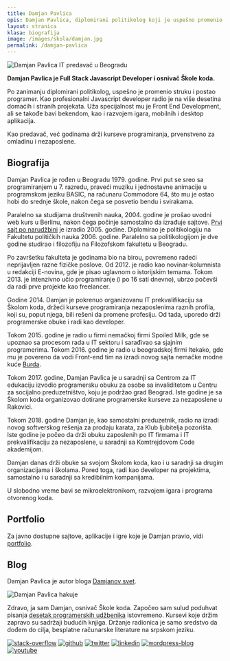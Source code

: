 ```yaml
---
title: Damjan Pavlica
opis: Damjan Pavlica, diplomirani politikolog koji je uspešno promenio struku i postao programer.
layout: stranica
klasa: biografija
image: /images/skola/damjan.jpg
permalink: /damjan-pavlica
---
```


![Damjan Pavlica IT predavač u Beogradu]({{page.image}})

**Damjan Pavlica je Full Stack Javascript Developer i osnivač Škole koda.**

Po zanimanju diplomirani politikolog, uspešno je promenio struku i postao programer. Kao profesionalni Javascript developer radio je na više desetina domaćih i stranih projekata. Uža specijalnost mu je Front End Development, ali se takođe bavi bekendom, kao i razvojem igara, mobilnih i desktop aplikacija.

Kao predavač, već godinama drži kurseve programiranja, prvenstveno za omladinu i nezaposlene.

## Biografija

Damjan Pavlica je rođen u Beogradu 1979. godine. Prvi put se sreo sa programiranjem u 7. razredu, praveći muziku i jednostavne animacije u programskom jeziku BASIC, na računaru Commodore 64, što mu je ostao hobi do srednje škole, nakon čega se posvetio bendu i svirakama.

Paralelno sa studijama društvenih nauka, 2004. godine je prošao uvodni web kurs u Berlinu, nakon čega počinje samostalno da izrađuje sajtove. <a href="https://web.archive.org/web/20050404131351/http://www.nikoladjurica.com:80/">Prvi sajt po narudžbini</a> je izradio 2005. godine. Diplomirao je politikologiju na Fakultetu političkih nauka 2006. godine. Paralelno sa politikologijom je dve godine studirao i filozofiju na Filozofskom fakultetu u Beogradu.

Po završetku fakulteta je godinama bio na birou, povremeno radeći neprijavljen razne fizičke poslove. Od 2012. je radio kao novinar-kolumnista u redakciji E-novina, gde je pisao uglavnom o istorijskim temama. Tokom 2013. je intenzivno učio programiranje (i po 16 sati dnevno), ubrzo počevši da radi prve projekte kao freelancer.

Godine 2014. Damjan je pokrenuo organizovanu IT prekvalifikaciju sa Školom koda, držeći kurseve programiranja nezaposlenima raznih profila, koji su, poput njega, bili rešeni da promene profesiju. Od tada, uporedo drži programerske obuke i radi kao developer.

Tokom 2015. godine je radio u firmi nemačkoj firmi Spoiled Milk, gde se upoznao sa procesom rada u IT sektoru i sarađivao sa sjajnim programerima. Tokom 2016. godine je radio u beogradskoj firmi Itekako, gde mu je povereno da vodi Front-end tim na izradi novog sajta nemačke modne kuće <a href="https://www.burdastyle.de/">Burda</a>.

Tokom 2017. godine, Damjan Pavlica je u saradnji sa Centrom za IT edukaciju izvodio programersku obuku za osobe sa invaliditetom u Centru za socijalno preduzetništvo, koju je podržao grad Beograd. Iste godine je sa Školom koda organizovao dotirane programerske kurseve za nezaposlene u Rakovici.

Tokom 2018. godine Damjan je, kao samostalni preduzetnik, radio na izradi novog softverskog rešenja za prodaju karata, za Klub ljubitelja pozorišta. Iste godine je počeo da drži obuku zaposlenih po IT firmama i IT prekvalifikaciju za nezaposlene, u saradnji sa Komtrejdovom Code akademijom.

Damjan danas drži obuke sa svojom Školom koda, kao i u saradnji sa drugim organizacijama i školama. Pored toga, radi kao developer na projektima, samostalno i u saradnji sa kredibilnim kompanijama.

U slobodno vreme bavi se mikroelektronikom, razvojem igara i programa otvorenog koda.

## Portfolio

Za javno dostupne sajtove, aplikacije i igre koje je Damjan pravio, vidi <a href="https://mudroljub.github.io/">portfolio</a>.

## Blog

Damjan Pavlica je autor bloga <a href="http://damjanpavlica.wordpress.com/">Damjanov svet</a>.

<div class="author-wrapper uokvireno" itemscope itemtype="http://schema.org/Person">
  <img 
    class="author-page-img circle" 
    src="https://sr.gravatar.com/userimage/56596340/26e1c70225c1c275aadd8ce7863fa6f9.jpg?size=200" 
    itemprop="image" 
    alt="Damjan Pavlica hakuje">
  <div>
    <p>Zdravo, ja sam <span itemprop="name">Damjan</span>, <span itemprop="jobTitle">osnivač</span> Škole koda. Započeo sam sulud poduhvat pisanja <a href="/kursevi">desetak programerskih udžbenika</a> istovremeno. Kursevi koje držim zapravo su sadržaji budućih knjiga. Držanje radionica je samo sredstvo da dođem do cilja, besplatne računarske literature na srpskom jeziku.</p>
    <span class="social">
      <a itemprop="sameAs" href="https://stackoverflow.com/users/3576214/damjan-pavlica"><img src="/images/ikonice/stack.svg" alt="stack-overflow" title="Stack Overflow"></a>
      <a itemprop="sameAs" href="https://github.com/mudroljub"><img src="/images/ikonice/github.svg" alt="github" title="Github nalog"></a>
      <a itemprop="sameAs" href="https://twitter.com/DamjanPavlica"><img src="/images/ikonice/twitter.svg" alt="twitter" title="Twitter"></a>
      <a itemprop="sameAs" href="https://www.linkedin.com/in/damjanpavlica/"><img src="/images/ikonice/linkedin.svg" alt="linkedin" title="Linkedin"></a>
      <a itemprop="sameAs" href="https://damjanpavlica.wordpress.com/"><img src="/images/ikonice/wordpress.svg" alt="wordpress-blog" title="Damjanov blog"></a>
      <a itemprop="sameAs" href="https://www.youtube.com/c/DamjanPavlica"><img src="/images/ikonice/youtube.svg" alt="youtube" title="Damjanova muzika"></a>
    </span>
  </div>
</div>